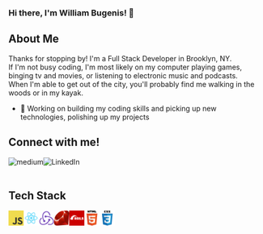 ### Hi there, I'm William Bugenis! 👋

## About Me
Thanks for stopping by! I'm a Full Stack Developer in Brooklyn, NY. <br />
If I'm not busy coding, I'm most likely on my computer playing games, binging tv and movies, or listening to electronic music and podcasts. <br />
When I'm able to get out of the city, you'll probably find me walking in the woods or in my kayak. <br />

- 🌱 Working on building my coding skills and picking up new technologies, polishing up my projects

## Connect with me!
[<img align="left" alt="medium" src="https://img.shields.io/badge/medium-%2312100E.svg?&style=for-the-badge&logo=medium&logoColor=white" />][blog]
[<img align="left" alt="LinkedIn" src="https://img.shields.io/badge/linkedin-%230077B5.svg?&style=for-the-badge&logo=linkedin&logoColor=white" />][linkedin]
<br />
<br />

## Tech Stack
[<img align="left" alt="JavaScript" width="30px" src="https://raw.githubusercontent.com/github/explore/80688e429a7d4ef2fca1e82350fe8e3517d3494d/topics/javascript/javascript.png">][github]
[<img align="left" alt="React" width="30px" src="https://raw.githubusercontent.com/github/explore/80688e429a7d4ef2fca1e82350fe8e3517d3494d/topics/react/react.png">][github]
[<img align="left" alt="Redux" width="30px" src="https://raw.githubusercontent.com/github/explore/80688e429a7d4ef2fca1e82350fe8e3517d3494d/topics/redux/redux.png">][github]
[<img align="left" alt="Ruby" width="30px" 
src="https://raw.githubusercontent.com/github/explore/80688e429a7d4ef2fca1e82350fe8e3517d3494d/topics/ruby/ruby.png" >][github]
[<img align="left" alt="Rails" width="30px" src="https://raw.githubusercontent.com/github/explore/80688e429a7d4ef2fca1e82350fe8e3517d3494d/topics/rails/rails.png">][github]
[<img align="left" alt="HTML" width="30px" 
src="https://raw.githubusercontent.com/github/explore/80688e429a7d4ef2fca1e82350fe8e3517d3494d/topics/html/html.png" >][github]
[<img align="left" alt="CSS" width="30px" 
src="https://raw.githubusercontent.com/github/explore/80688e429a7d4ef2fca1e82350fe8e3517d3494d/topics/css/css.png">][github]
                                    
[blog]:https://wbugenis.medium.com/
[linkedin]:https://www.linkedin.com/in/william-bugenis/
[github]:https://github.com/wbugenis
